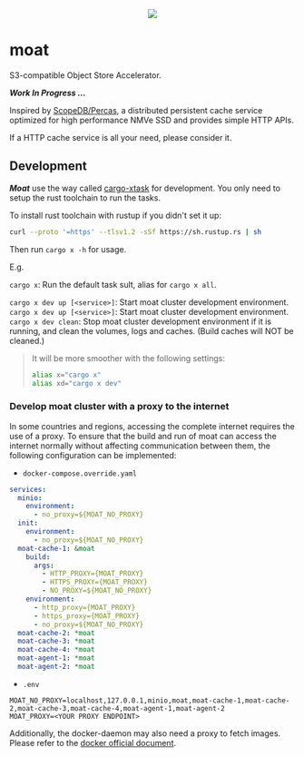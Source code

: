 <p align="center">
    <img src="https://raw.githubusercontent.com/mrcroxx/moat/main/etc/logo/slogan.svg" />
</p>

# moat

S3-compatible Object Store Accelerator.

***Work In Progress ...***

Inspired by [ScopeDB/Percas](https://github.com/scopedb/percas), a distributed persistent cache service optimized for high performance NMVe SSD and provides simple HTTP APIs.

If a HTTP cache service is all your need, please consider it.

## Development

***Moat*** use the way called [cargo-xtask](https://github.com/matklad/cargo-xtask) for development. You only need to setup the rust toolchain to run the tasks.

To install rust toolchain with rustup if you didn't set it up:

```sh
curl --proto '=https' --tlsv1.2 -sSf https://sh.rustup.rs | sh
```

Then run `cargo x -h` for usage.

E.g.

`cargo x`: Run the default task sult, alias for `cargo x all`.

`cargo x dev up [<service>]`: Start moat cluster development environment.
`cargo x dev up [<service>]`: Start moat cluster development environment.
`cargo x dev clean`: Stop moat cluster development environment if it is running, and clean the volumes, logs and caches. (Build caches will NOT be cleaned.)

> It will be more smoother with the following settings:
>
> ```sh
> alias x="cargo x"
> alias xd="cargo x dev"
> ```

### Develop moat cluster with a proxy to the internet

In some countries and regions, accessing the complete internet requires the use of a proxy. To ensure that the build and run of moat can access the internet normally without affecting communication between them, the following configuration can be implemented:

- `docker-compose.override.yaml`

```yaml
services:
  minio:
    environment:
      - no_proxy=${MOAT_NO_PROXY}
  init:
    environment:
      - no_proxy=${MOAT_NO_PROXY}
  moat-cache-1: &moat
    build:
      args:
        - HTTP_PROXY={MOAT_PROXY}
        - HTTPS_PROXY={MOAT_PROXY}
        - NO_PROXY=${MOAT_NO_PROXY}
    environment:
      - http_proxy={MOAT_PROXY}
      - https_proxy={MOAT_PROXY}
      - no_proxy=${MOAT_NO_PROXY}
  moat-cache-2: *moat
  moat-cache-3: *moat
  moat-cache-4: *moat
  moat-agent-1: *moat
  moat-agent-2: *moat

```

- `.env`

```properties
MOAT_NO_PROXY=localhost,127.0.0.1,minio,moat,moat-cache-1,moat-cache-2,moat-cache-3,moat-cache-4,moat-agent-1,moat-agent-2
MOAT_PROXY=<YOUR PROXY ENDPOINT>
```

Additionally, the docker-daemon may also need a proxy to fetch images. Please refer to the [docker official document](https://docs.docker.com/engine/cli/proxy/).